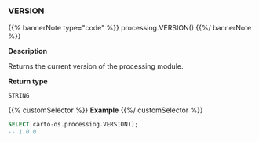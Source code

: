 ### VERSION

{{% bannerNote type="code" %}}
processing.VERSION()
{{%/ bannerNote %}}

**Description**

Returns the current version of the processing module.

**Return type**

`STRING`

{{% customSelector %}}
**Example**
{{%/ customSelector %}}

```sql
SELECT carto-os.processing.VERSION();
-- 1.0.0
```